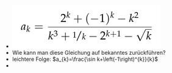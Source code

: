 - ![image.png](../assets/image_1745495606873_0.png)
- Wie kann man diese Gleichung auf bekanntes zurückführen?
- leichtere Folge: $a_{k}=\frac{\sin k+\left(-1\right)^{k}}{k}$
-